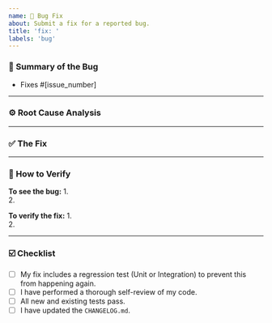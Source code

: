 ```yaml
---
name: 🐛 Bug Fix
about: Submit a fix for a reported bug.
title: 'fix: '
labels: 'bug'
---
```


### 🐞 Summary of the Bug
- Fixes #[issue_number]

---

### ⚙️ Root Cause Analysis
---

### ✅ The Fix
---

### 🧪 How to Verify
**To see the bug:**
1.  
2.  

**To verify the fix:**
1.  
2.  

---

### ☑️ Checklist
- [ ] My fix includes a regression test (Unit or Integration) to prevent this from happening again.
- [ ] I have performed a thorough self-review of my code.
- [ ] All new and existing tests pass.
- [ ] I have updated the `CHANGELOG.md`.
